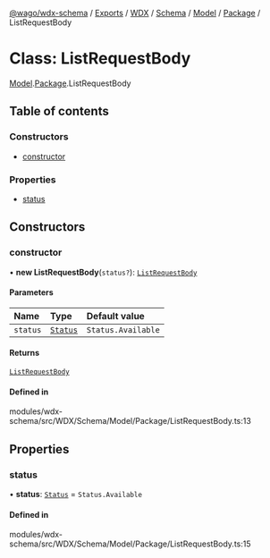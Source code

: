 [@wago/wdx-schema](../README.md) / [Exports](../modules.md) / [WDX](../modules/WDX.md) / [Schema](../modules/WDX.Schema.md) / [Model](../modules/WDX.Schema.Model.md) / [Package](../modules/WDX.Schema.Model.Package.md) / ListRequestBody

# Class: ListRequestBody

[Model](../modules/WDX.Schema.Model.md).[Package](../modules/WDX.Schema.Model.Package.md).ListRequestBody

## Table of contents

### Constructors

- [constructor](WDX.Schema.Model.Package.ListRequestBody.md#constructor)

### Properties

- [status](WDX.Schema.Model.Package.ListRequestBody.md#status)

## Constructors

### constructor

• **new ListRequestBody**(`status?`): [`ListRequestBody`](WDX.Schema.Model.Package.ListRequestBody.md)

#### Parameters

| Name | Type | Default value |
| :------ | :------ | :------ |
| `status` | [`Status`](../enums/WDX.Schema.Model.Package.Status.md) | `Status.Available` |

#### Returns

[`ListRequestBody`](WDX.Schema.Model.Package.ListRequestBody.md)

#### Defined in

modules/wdx-schema/src/WDX/Schema/Model/Package/ListRequestBody.ts:13

## Properties

### status

• **status**: [`Status`](../enums/WDX.Schema.Model.Package.Status.md) = `Status.Available`

#### Defined in

modules/wdx-schema/src/WDX/Schema/Model/Package/ListRequestBody.ts:15

